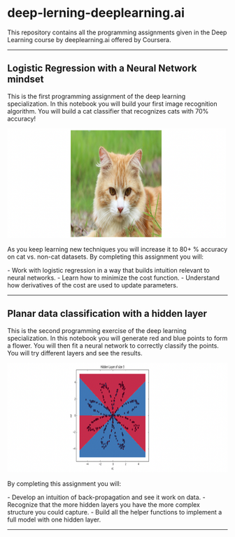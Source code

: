 <h1>deep-lerning-deeplearning.ai</h1>
<p>This repository contains all the programming assignments given in the Deep Learning course by deeplearning.ai offered by Coursera.</p>

<hr>

<h2>Logistic Regression with a Neural Network mindset</h2>

<p>This is the first programming assignment of the deep learning specialization. In this notebook you will build your first image recognition algorithm. You will build a cat classifier that recognizes cats with 70% accuracy!</p>

<img src="cat_classifier/images/cat001.png" width="500" height="250">

<p>As you keep learning new techniques you will increase it to 80+ % accuracy on cat vs. non-cat datasets. By completing this assignment you will:</p>
- Work with logistic regression in a way that builds intuition relevant to neural networks.
- Learn how to minimize the cost function.
- Understand how derivatives of the cost are used to update parameters.

<hr>

<h2>Planar data classification with a hidden layer</h2>

<p>This is the second programming exercise of the deep learning specialization.
 In this notebook you will generate red and blue points to form a flower.
 You will then fit a neural network to correctly classify the points.
 You will try different layers and see the results.</p>

 <img src="planar_classification_with_one_hidden_layer/images/Capture1.png" width="550" height="250">

 <p>By completing this assignment you will:</p>
 - Develop an intuition of back-propagation and see it work on data.
 - Recognize that the more hidden layers you have the more complex structure you could capture.
 - Build all the helper functions to implement a full model with one hidden layer.

 <hr>
